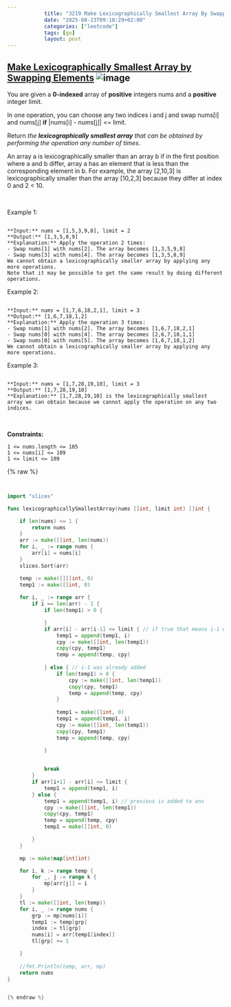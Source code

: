 ```yaml
---
            title: "3219 Make Lexicographically Smallest Array By Swapping Elements"
            date: "2025-08-23T09:18:29+02:00"
            categories: ["leetcode"]
            tags: [go]
            layout: post
---
```

            
## [Make Lexicographically Smallest Array by Swapping Elements](https://leetcode.com/problems/make-lexicographically-smallest-array-by-swapping-elements) ![image](https://img.shields.io/badge/Difficulty-Medium-orange)

You are given a **0-indexed** array of **positive** integers nums and a **positive** integer limit.

In one operation, you can choose any two indices i and j and swap nums[i] and nums[j] **if** |nums[i] - nums[j]| <= limit.

Return *the **lexicographically smallest array** that can be obtained by performing the operation any number of times*.

An array a is lexicographically smaller than an array b if in the first position where a and b differ, array a has an element that is less than the corresponding element in b. For example, the array [2,10,3] is lexicographically smaller than the array [10,2,3] because they differ at index 0 and 2 < 10.

 

Example 1:

```

**Input:** nums = [1,5,3,9,8], limit = 2
**Output:** [1,3,5,8,9]
**Explanation:** Apply the operation 2 times:
- Swap nums[1] with nums[2]. The array becomes [1,3,5,9,8]
- Swap nums[3] with nums[4]. The array becomes [1,3,5,8,9]
We cannot obtain a lexicographically smaller array by applying any more operations.
Note that it may be possible to get the same result by doing different operations.

```

Example 2:

```

**Input:** nums = [1,7,6,18,2,1], limit = 3
**Output:** [1,6,7,18,1,2]
**Explanation:** Apply the operation 3 times:
- Swap nums[1] with nums[2]. The array becomes [1,6,7,18,2,1]
- Swap nums[0] with nums[4]. The array becomes [2,6,7,18,1,1]
- Swap nums[0] with nums[5]. The array becomes [1,6,7,18,1,2]
We cannot obtain a lexicographically smaller array by applying any more operations.

```

Example 3:

```

**Input:** nums = [1,7,28,19,10], limit = 3
**Output:** [1,7,28,19,10]
**Explanation:** [1,7,28,19,10] is the lexicographically smallest array we can obtain because we cannot apply the operation on any two indices.

```

 

**Constraints:**

	1 <= nums.length <= 105
	1 <= nums[i] <= 109
	1 <= limit <= 109

{% raw %}


```go


import "slices"

func lexicographicallySmallestArray(nums []int, limit int) []int {

    if len(nums) <= 1 {
        return nums
    }
    arr := make([]int, len(nums))
    for i, _ := range nums {
        arr[i] = nums[i]
    }
    slices.Sort(arr)

    temp := make([][]int, 0)
    temp1 := make([]int, 0)
    
    for i, _ := range arr {
        if i == len(arr) - 1 {
            if len(temp1) > 0 {

            }
            if arr[i] - arr[i-1] <= limit { // if true that means i-1 was already added
                temp1 = append(temp1, i)
                cpy := make([]int, len(temp1))
                copy(cpy, temp1)
                temp = append(temp, cpy)
                
            } else { // i-1 was already added
                if len(temp1) > 0 {
                    cpy := make([]int, len(temp1))
                    copy(cpy, temp1)
                    temp = append(temp, cpy)
                }
                
                temp1 = make([]int, 0)
                temp1 = append(temp1, i)
                cpy := make([]int, len(temp1))
                copy(cpy, temp1)
                temp = append(temp, cpy)

            }
            

            break
        }
        if arr[i+1] - arr[i] <= limit {
            temp1 = append(temp1, i)
        } else {
            temp1 = append(temp1, i) // previous is added to ans
            cpy := make([]int, len(temp1))
            copy(cpy, temp1)
            temp = append(temp, cpy)
            temp1 = make([]int, 0)
            
        }
    }

    mp := make(map[int]int)

    for i, k := range temp {
        for _, j := range k {
            mp[arr[j]] = i
        }
    }
    tl := make([]int, len(temp))
    for i, _ := range nums {
        grp := mp[nums[i]]
        temp1 := temp[grp]
        index := tl[grp]
        nums[i] = arr[temp1[index]]
        tl[grp] += 1

    }
    
    //fmt.Println(temp, arr, mp)
    return nums
}


{% endraw %}
```
